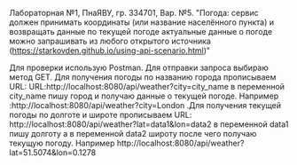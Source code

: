 Лабораторная №1, ПнаЯВУ, гр. 334701, Вар. №5.
"Погода: сервис должен принимать координаты (или название населённого пункта) и возвращать данные по текущей погоде актуальные данные о погоде можно запрашивать из любого открытого источника (https://starkovden.github.io/using-api-scenario.html)"
   
Для проверки использую Postman. Для отправки запроса выбираю метод GET. Для получения погоды по названию города прописываем URL: URL:http://localhost:8080/api/weather?city=city_name  в переменной city_name пишу город и получаю данные о текущей погоде. Например :http://localhost:8080/api/weather?city=London .Для получения текущей погоды по долготе и широте прописываем URL: http://localhost:8080/api/weather?lat=data1&lon=data2 в переменной data1 пишу долготу а в переменной data2 широту после чего получаю текущую погоду. Например http://localhost:8080/api/weather?lat=51.5074&lon=0.1278
